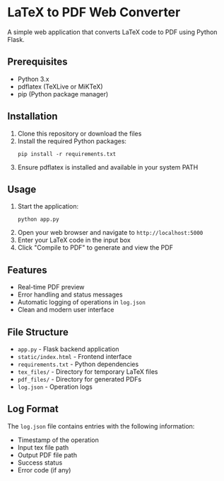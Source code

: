 # LaTeX to PDF Web Converter

A simple web application that converts LaTeX code to PDF using Python Flask.

## Prerequisites

- Python 3.x
- pdflatex (TeXLive or MiKTeX)
- pip (Python package manager)

## Installation

1. Clone this repository or download the files
2. Install the required Python packages:
   ```
   pip install -r requirements.txt
   ```
3. Ensure pdflatex is installed and available in your system PATH

## Usage

1. Start the application:
   ```
   python app.py
   ```
2. Open your web browser and navigate to `http://localhost:5000`
3. Enter your LaTeX code in the input box
4. Click "Compile to PDF" to generate and view the PDF

## Features

- Real-time PDF preview
- Error handling and status messages
- Automatic logging of operations in `log.json`
- Clean and modern user interface

## File Structure

- `app.py` - Flask backend application
- `static/index.html` - Frontend interface
- `requirements.txt` - Python dependencies
- `tex_files/` - Directory for temporary LaTeX files
- `pdf_files/` - Directory for generated PDFs
- `log.json` - Operation logs

## Log Format

The `log.json` file contains entries with the following information:
- Timestamp of the operation
- Input tex file path
- Output PDF file path
- Success status
- Error code (if any) 
